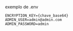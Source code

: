 exemplo de .env

```
ENCRYPTION_KEY={chave_base64}
ADMIN_USER=admin@admin.com
ADMIN_PASSWORD=admin
```